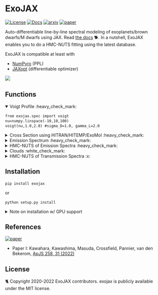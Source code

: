 # ExoJAX
 [![License](https://img.shields.io/github/license/HajimeKawahara/exojax)](https://github.com/HajimeKawahara/exojax/blob/develop/LICENSE)
 [![Docs](https://img.shields.io/badge/docs-exojax-brightgreen)](http://secondearths.sakura.ne.jp/exojax/)
 [![arxiv](https://img.shields.io/badge/arxiv-2105.14782-blue)](http://arxiv.org/abs/2105.14782)
 [![paper](https://img.shields.io/badge/paper-ApJS_258_31_(2022)-orange)](https://iopscience.iop.org/article/10.3847/1538-4365/ac3b4d) 
 
Auto-differentiable line-by-line spectral modeling of exoplanets/brown dwarfs/M dwarfs using JAX. Read [the docs](http://secondearths.sakura.ne.jp/exojax) 🐕. 
In a nutshell, ExoJAX enables you to do a HMC-NUTS fitting using the latest database.

ExoJAX is compatible at least with
- [NumPyro](https://github.com/pyro-ppl/numpyro) (PPL)
- [JAXopt](https://github.com/google/jaxopt) (differentiable optimizer)

<img src="https://user-images.githubusercontent.com/15956904/144704428-c5e82af3-a870-458c-bb65-9e1f54d6c98b.png" Titie="exojax" Width=850px>
 
## Functions

<details open><summary>Voigt Profile :heavy_check_mark: </summary>

```python3
from exojax.spec import voigt
nu=numpy.linspace(-10,10,100)
voigt(nu,1.0,2.0) #sigma_D=1.0, gamma_L=2.0
```

</details>

<details><summary>Cross Section using HITRAN/HITEMP/ExoMol :heavy_check_mark: </summary>
 
```python
from exojax.spec import AutoXS
nus=numpy.linspace(1900.0,2300.0,200000,dtype=numpy.float64) #wavenumber (cm-1)
autoxs=AutoXS(nus,"ExoMol","CO") #using ExoMol CO (12C-16O). HITRAN and HITEMP are also supported.  
xsv=autoxs.xsection(1000.0,1.0) #cross section for 1000K, 1bar (cm2)
```

 <img src="https://user-images.githubusercontent.com/15956904/111430765-2eedf180-873e-11eb-9740-9e1a313d590c.png" Titie="exojax auto cross section" Width=850px> 
 
<details><summary> Do you just want to plot the line strength? </summary>

```python
ls=autoxs.linest(1000.0) #line strength for T=1000K
plt.plot(autoxs.mdb.nu_lines,ls,".")
```

autoxs.mdb is the [moldb.MdbExomol class](http://secondearths.sakura.ne.jp/exojax/exojax/exojax.spec.html#exojax.spec.moldb.MdbExomol) for molecular database. Here is a entrance to a deeper level. exojax is more flexible in the way it calculates the molecular lines. 🐈 Go to [the docs](http://secondearths.sakura.ne.jp/exojax) for the deeper level.  

</details>
 
 </details>

<details><summary>Emission Spectrum :heavy_check_mark: </summary>

```python
from exojax.spec.rtransfer import nugrid
from exojax.spec import AutoRT
nus,wav,res=nugrid(1900.0,2300.0,200000,"cm-1")
Parr=numpy.logspace(-8,2,100) #100 layers from 10^-8 bar to 10^2 bar
Tarr = 500.*(Parr/Parr[-1])**0.02    
autort=AutoRT(nus,1.e5,2.33,Tarr,Parr) #g=1.e5 cm/s2, mmw=2.33
autort.addcia("H2-H2",0.74,0.74)       #CIA, mmr(H)=0.74
autort.addcia("H2-He",0.74,0.25)       #CIA, mmr(He)=0.25
autort.addmol("ExoMol","CO",0.01)      #CO line, mmr(CO)=0.01
F=autort.rtrun()
```

<img src="https://user-images.githubusercontent.com/15956904/116488770-286ea000-a8ce-11eb-982d-7884b423592c.png" Titie="exojax auto \emission spectrum" Width=850px> 

<details><summary>Are you an observer? </summary>
 
```python
nusobs=numpy.linspace(1900.0,2300.0,10000,dtype=numpy.float64) #observation wavenumber bin (cm-1)
F=autort.spectrum(nusobs,100000.0,20.0,0.0) #R=100000, vsini=10km/s, RV=0km/s
```
 
  <img src="https://user-images.githubusercontent.com/15956904/116488769-273d7300-a8ce-11eb-8da1-661b23215c26.png" Titie="exojax auto \emission spectrum for observers" Width=850px> 

 </details>

If you want to customize the model, see [here](http://secondearths.sakura.ne.jp/exojax/tutorials/forward_modeling.html).

</details>

<details><summary>HMC-NUTS of Emission Spectra :heavy_check_mark: </summary>

To fit a spectrum model to real data, you need to know a little more about exojax. See [here](http://secondearths.sakura.ne.jp/exojax/tutorials/reverse_modeling.html).

 
  <img src="https://github.com/HajimeKawahara/exojax/blob/master/documents/tutorials/results.png">

🥥 HMC-NUTS modeling of a brown dwarf, [Luhman 16 A](https://en.wikipedia.org/wiki/Luhman_16) using exojax.  See [here](http://secondearths.sakura.ne.jp/exojax/tutorials/fitbd.html) for an example of the Bayes inference using the real spectrum.
 
</details>

<details><summary>Clouds :white_check_mark: </summary> Only for brave users. </details>

<details><summary>HMC-NUTS of Transmission Spectra :x: </summary>Not supported yet. </details>

## Installation

```
pip install exojax
```

or

```
python setup.py install
```

<details><summary> Note on installation w/ GPU support</summary>

:books: You need to install CUDA, NumPyro, JAX w/ NVIDIA GPU support, and cuDNN. 

- NumPyro

ExoJAX supports NumPyro >=0.7.0. Please check the required JAX version by NumPyro. In May 2021, it seems the recent version of [NumPyro](https://github.com/pyro-ppl/numpyro) requires jaxlib>=0.1.62 (see [setup.py](https://github.com/pyro-ppl/numpyro/blob/master/setup.py) of NumPyro for instance). 

- JAX

Check you cuda version:

```
nvcc -V
```

Install such as

```
pip install --upgrade pip
pip install --upgrade "jax[cuda]" -f https://storage.googleapis.com/jax-releases/jax_releases.html
```

Please visit [here](https://github.com/google/jax) for details.

Note that cuDNN is used for to compute the astronomical/instrumental response for the large number of wave number grid (exojax.spec.response). Otherwise, we won't use it. 

</details>

## References
[![paper](https://img.shields.io/badge/paper_I-ApJS_258_31_(2022)-orange)](https://iopscience.iop.org/article/10.3847/1538-4365/ac3b4d) 

- Paper I: Kawahara, Kawashima, Masuda, Crossfield, Pannier, van den Bekerom, [ApJS 258, 31 (2022)](https://iopscience.iop.org/article/10.3847/1538-4365/ac3b4d)

## License

🐈 Copyright 2020-2022 ExoJAX contributors. exojax is publicly available under the MIT license.
